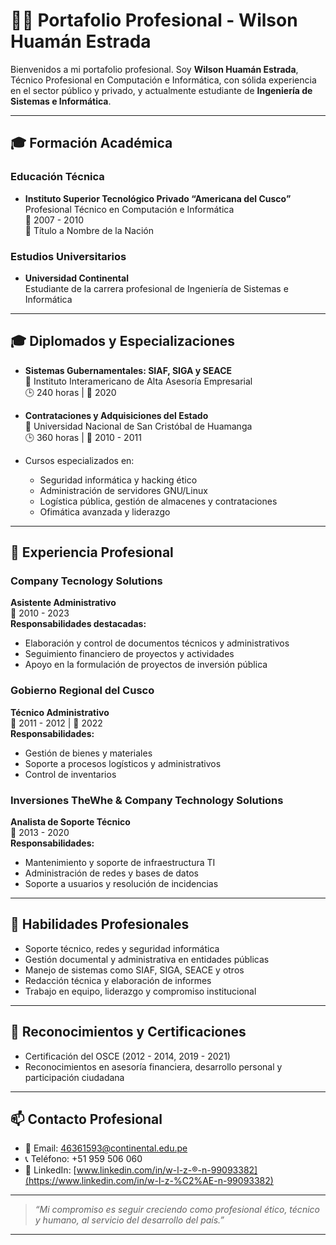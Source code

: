 # 🧑‍💼 Portafolio Profesional - Wilson Huamán Estrada

Bienvenidos a mi portafolio profesional. Soy **Wilson Huamán Estrada**, Técnico Profesional en Computación e Informática, con sólida experiencia en el sector público y privado, y actualmente estudiante de **Ingeniería de Sistemas e Informática**.

---

## 🎓 Formación Académica

### Educación Técnica
- **Instituto Superior Tecnológico Privado “Americana del Cusco”**  
  Profesional Técnico en Computación e Informática  
  📅 2007 - 2010  
  📜 Título a Nombre de la Nación

### Estudios Universitarios
- **Universidad Continental**  
  Estudiante de la carrera profesional de Ingeniería de Sistemas e Informática

---

## 🎓 Diplomados y Especializaciones

- **Sistemas Gubernamentales: SIAF, SIGA y SEACE**  
  📍 Instituto Interamericano de Alta Asesoría Empresarial  
  🕒 240 horas | 📅 2020

- **Contrataciones y Adquisiciones del Estado**  
  📍 Universidad Nacional de San Cristóbal de Huamanga  
  🕒 360 horas | 📅 2010 - 2011

- Cursos especializados en:
  - Seguridad informática y hacking ético
  - Administración de servidores GNU/Linux
  - Logística pública, gestión de almacenes y contrataciones
  - Ofimática avanzada y liderazgo

---

## 💼 Experiencia Profesional

### Company Tecnology Solutions  
**Asistente Administrativo**  
📅 2010 - 2023  
**Responsabilidades destacadas:**
- Elaboración y control de documentos técnicos y administrativos
- Seguimiento financiero de proyectos y actividades
- Apoyo en la formulación de proyectos de inversión pública

### Gobierno Regional del Cusco  
**Técnico Administrativo**  
📅 2011 - 2012 | 📅 2022  
**Responsabilidades:**
- Gestión de bienes y materiales
- Soporte a procesos logísticos y administrativos
- Control de inventarios

### Inversiones TheWhe & Company Technology Solutions  
**Analista de Soporte Técnico**  
📅 2013 - 2020  
**Responsabilidades:**
- Mantenimiento y soporte de infraestructura TI
- Administración de redes y bases de datos
- Soporte a usuarios y resolución de incidencias

---

## 🧠 Habilidades Profesionales

- Soporte técnico, redes y seguridad informática
- Gestión documental y administrativa en entidades públicas
- Manejo de sistemas como SIAF, SIGA, SEACE y otros
- Redacción técnica y elaboración de informes
- Trabajo en equipo, liderazgo y compromiso institucional

---

## 📜 Reconocimientos y Certificaciones

- Certificación del OSCE (2012 - 2014, 2019 - 2021)
- Reconocimientos en asesoría financiera, desarrollo personal y participación ciudadana

---

## 📫 Contacto Profesional

- 📧 Email: [46361593@continental.edu.pe](mailto:46361593@continental.edu.pe)  
- 📞 Teléfono: +51 959 506 060  
- 🔗 LinkedIn: [www.linkedin.com/in/w-l-z-®-n-99093382](https://www.linkedin.com/in/w-l-z-%C2%AE-n-99093382)

---

> _“Mi compromiso es seguir creciendo como profesional ético, técnico y humano, al servicio del desarrollo del país.”_

---
